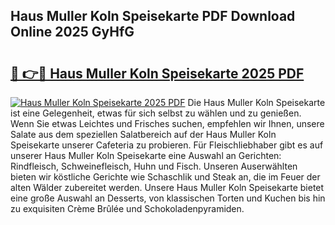 ## Haus Muller Koln Speisekarte PDF Download Online 2025 GyHfG

# <h2><a href="http://gcdh4w7.nevu.top/?p=Haus+Muller+Koln+Speisekarte">🔗 👉🔴 Haus Muller Koln Speisekarte 2025 PDF</a></h2>

[![Haus Muller Koln Speisekarte 2025 PDF](https://i.imgur.com/dBaPXMq.png)](http://gcdh4w7.nevu.top/?p=Haus+Muller+Koln+Speisekarte)
Die Haus Muller Koln Speisekarte ist eine Gelegenheit, etwas für sich selbst zu wählen und zu genießen. Wenn Sie etwas Leichtes und Frisches suchen, empfehlen wir Ihnen, unsere Salate aus dem speziellen Salatbereich auf der Haus Muller Koln Speisekarte unserer Cafeteria zu probieren. Für Fleischliebhaber gibt es auf unserer Haus Muller Koln Speisekarte eine Auswahl an Gerichten: Rindfleisch, Schweinefleisch, Huhn und Fisch. Unseren Auserwählten bieten wir köstliche Gerichte wie Schaschlik und Steak an, die im Feuer der alten Wälder zubereitet werden. Unsere Haus Muller Koln Speisekarte bietet eine große Auswahl an Desserts, von klassischen Torten und Kuchen bis hin zu exquisiten Crème Brûlée und Schokoladenpyramiden.
